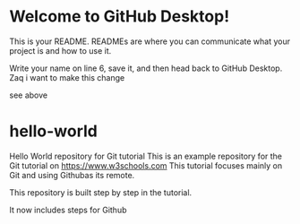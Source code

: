 # Welcome to GitHub Desktop!

This is your README. READMEs are where you can communicate what your project is and how to use it.

Write your name on line 6, save it, and then head back to GitHub Desktop.
Zaq i want to make this change

see above
# hello-world
Hello World repository for Git tutorial
This is an example repository for the Git tutorial on https://www.w3schools.com
This tutorial focuses mainly on Git and using Githubas its remote.

This repository is built step by step in the tutorial.

It now includes steps for Github
